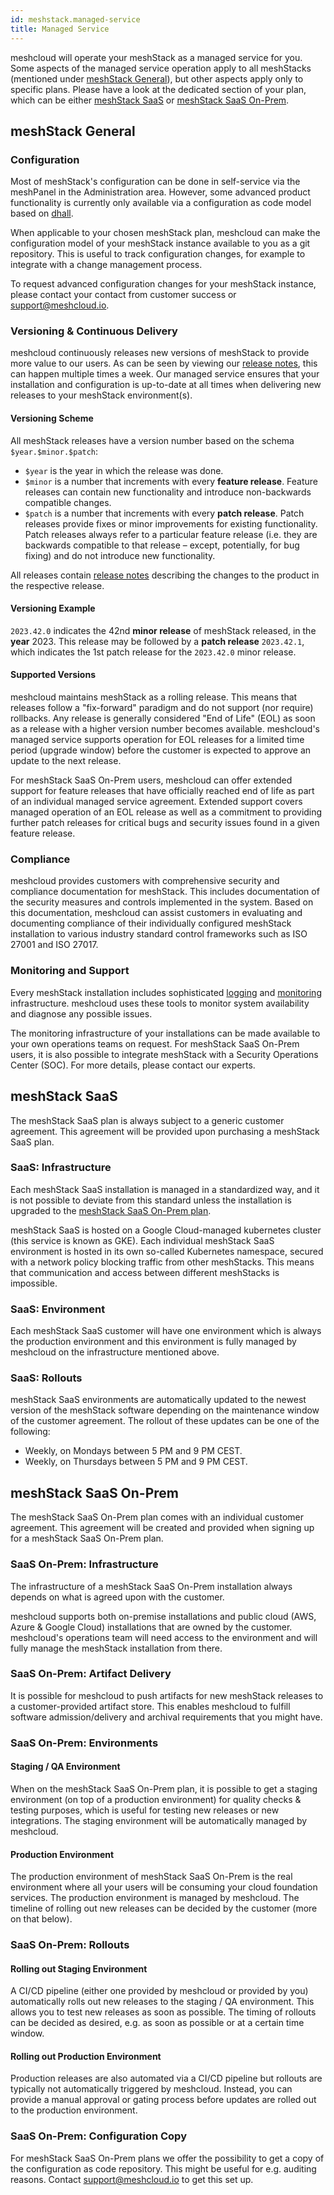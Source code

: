 ```yaml
---
id: meshstack.managed-service
title: Managed Service
---
```


meshcloud will operate your meshStack as a managed service for you.
Some aspects of the managed service operation apply to all meshStacks (mentioned under [meshStack General](#meshstack-general)),
but other aspects apply only to specific plans. Please have a look at the dedicated section of your plan,
which can be either [meshStack SaaS](#meshstack-saas) or [meshStack SaaS On-Prem](#meshstack-saas-on-prem).

## meshStack General

### Configuration

Most of meshStack's configuration can be done in self-service via the meshPanel in the Administration area.
However, some advanced product functionality is currently only available via a configuration as code model based on [dhall](https://dhall-lang.org/).

When applicable to your chosen meshStack plan, meshcloud can make the configuration model of your meshStack instance available to you as a git repository.
This is useful to track configuration changes, for example to integrate with a change management process.

To request advanced configuration changes for your meshStack instance, please contact your contact from customer success or support@meshcloud.io.

### Versioning & Continuous Delivery

meshcloud continuously releases new versions of meshStack to provide more value to our users.
As can be seen by viewing our [release notes](/blog), this can happen multiple times a week.
Our managed service ensures that your installation and configuration is up-to-date at all
times when delivering new releases to your meshStack environment(s).

#### Versioning Scheme

All meshStack releases have a version number based on the schema `$year.$minor.$patch`:

- `$year` is the year in which the release was done.
- `$minor` is a number that increments with every **feature release**.
  Feature releases can contain new functionality and introduce non-backwards compatible changes.
- `$patch` is a number that increments with every **patch release**.
  Patch releases provide fixes or minor improvements for existing functionality.
  Patch releases always refer to a particular feature release (i.e. they are backwards compatible to that
  release – except, potentially, for bug fixing) and do not introduce new functionality.

All releases contain [release notes](/blog) describing the changes to the product in the respective release.

#### Versioning Example

`2023.42.0` indicates the 42nd **minor release** of meshStack released, in the **year** 2023.
This release may be followed by a **patch release** `2023.42.1`, which indicates the 1st patch release
for the `2023.42.0` minor release.

#### Supported Versions

meshcloud maintains meshStack as a rolling release. This means that releases follow a "fix-forward" paradigm and
do not support (nor require) rollbacks. Any release is generally considered "End of Life" (EOL) as soon as a release
with a higher version number becomes available. meshcloud's managed service supports operation for EOL releases for
a limited time period (upgrade window) before the customer is expected to approve an update to the next release.

For meshStack SaaS On-Prem users, meshcloud can offer extended support for feature releases that have officially
reached end of life as part of an individual managed service agreement. Extended support covers managed operation
of an EOL release as well as a commitment to providing further patch releases for critical bugs and security
issues found in a given feature release.

### Compliance

meshcloud provides customers with comprehensive security and compliance documentation for meshStack.
This includes documentation of the security measures and controls implemented in the system.
Based on this documentation, meshcloud can assist customers in evaluating and documenting compliance
of their individually configured meshStack installation to various industry standard control
frameworks such as ISO 27001 and ISO 27017.

### Monitoring and Support

Every meshStack installation includes sophisticated [logging](meshstack.logging.md)
and [monitoring](meshstack.monitoring.md) infrastructure. meshcloud uses these tools
to monitor system availability and diagnose any possible issues.

The monitoring infrastructure of your installations can be made available to your own operations teams on request.
For meshStack SaaS On-Prem users, it is also possible to integrate meshStack with a Security Operations Center (SOC).
For more details, please contact our experts.

## meshStack SaaS

The meshStack SaaS plan is always subject to a generic customer agreement.
This agreement will be provided upon purchasing a meshStack SaaS plan.

### SaaS: Infrastructure

Each meshStack SaaS installation is managed in a standardized way, and it is not possible to deviate from this
standard unless the installation is upgraded to the [meshStack SaaS On-Prem plan](#meshstack-saas-on-prem).

meshStack SaaS is hosted on a Google Cloud-managed kubernetes cluster (this service is known as GKE).
Each individual meshStack SaaS environment is hosted in its own so-called Kubernetes namespace, secured
with a network policy blocking traffic from other meshStacks.
This means that communication and access between different meshStacks is impossible.

### SaaS: Environment

Each meshStack SaaS customer will have one environment which is always the production environment
and this environment is fully managed by meshcloud on the infrastructure mentioned above.

### SaaS: Rollouts

meshStack SaaS environments are automatically updated to the newest version of the meshStack software
depending on the maintenance window of the customer agreement.
The rollout of these updates can be one of the following:

- Weekly, on Mondays between 5 PM and 9 PM CEST.
- Weekly, on Thursdays between 5 PM and 9 PM CEST.

## meshStack SaaS On-Prem

The meshStack SaaS On-Prem plan comes with an individual customer agreement.
This agreement will be created and provided when signing up for a meshStack SaaS On-Prem plan.

### SaaS On-Prem: Infrastructure

The infrastructure of a meshStack SaaS On-Prem installation always depends on what is agreed upon with the customer.

meshcloud supports both on-premise installations and public cloud (AWS, Azure & Google Cloud) installations
that are owned by the customer. meshcloud's operations team will need access to the environment and will fully
manage the meshStack installation from there.

### SaaS On-Prem: Artifact Delivery

It is possible for meshcloud to push artifacts for new meshStack releases to a customer-provided artifact store.
This enables meshcloud to fulfill software admission/delivery and archival requirements that you might have.

### SaaS On-Prem: Environments

#### Staging / QA Environment

When on the meshStack SaaS On-Prem plan, it is possible to get a staging environment (on top of a production environment)
for quality checks & testing purposes, which is useful for testing new releases or new integrations.
The staging environment will be automatically managed by meshcloud.

#### Production Environment

The production environment of meshStack SaaS On-Prem is the real environment where all your users will be consuming
your cloud foundation services.
The production environment is managed by meshcloud.
The timeline of rolling out new releases can be decided by the customer (more on that below).

### SaaS On-Prem: Rollouts

#### Rolling out Staging Environment

A CI/CD pipeline (either one provided by meshcloud or provided by you) automatically rolls out new releases to the staging / QA environment.
This allows you to test new releases as soon as possible. The timing of rollouts can be decided as desired,
e.g. as soon as possible or at a certain time window.

#### Rolling out Production Environment

Production releases are also automated via a CI/CD pipeline but rollouts are typically not automatically triggered by meshcloud.
Instead, you can provide a manual approval or gating process before updates are rolled out to the production environment.

### SaaS On-Prem: Configuration Copy

For meshStack SaaS On-Prem plans we offer the possibility to get a copy of the configuration as code repository.
This might be useful for e.g. auditing reasons. Contact support@meshcloud.io to get this set up.
